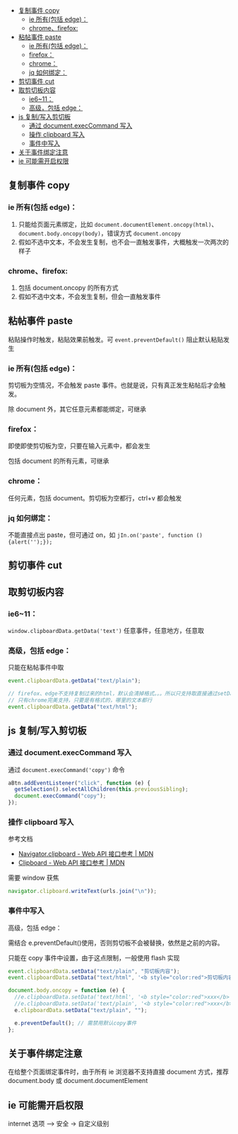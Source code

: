 - [复制事件 copy](#复制事件-copy)
  - [ie 所有(包括 edge)：](#ie-所有包括-edge)
  - [chrome、firefox:](#chromefirefox)
- [粘帖事件 paste](#粘帖事件-paste)
  - [ie 所有(包括 edge)：](#ie-所有包括-edge-1)
  - [firefox：](#firefox)
  - [chrome：](#chrome)
  - [jq 如何绑定：](#jq-如何绑定)
- [剪切事件 cut](#剪切事件-cut)
- [取剪切板内容](#取剪切板内容)
  - [ie6~11：](#ie611)
  - [高级，包括 edge：](#高级包括-edge)
- [js 复制/写入剪切板](#js-复制写入剪切板)
  - [通过 document.execCommand 写入](#通过-documentexeccommand-写入)
  - [操作 clipboard 写入](#操作-clipboard-写入)
  - [事件中写入](#事件中写入)
- [关于事件绑定注意](#关于事件绑定注意)
- [ie 可能需开启权限](#ie-可能需开启权限)

## 复制事件 copy

### ie 所有(包括 edge)：

1. 只能给页面元素绑定，比如 `document.documentElement.oncopy(html)`、`document.body.oncopy(body)`，错误方式 `document.oncopy`
2. 假如不选中文本，不会发生复制，也不会一直触发事件，大概触发一次两次的样子

### chrome、firefox:

1. 包括 document.oncopy 的所有方式
2. 假如不选中文本，不会发生复制，但会一直触发事件

## 粘帖事件 paste

粘贴操作时触发，粘贴效果前触发。可 `event.preventDefault()` 阻止默认粘贴发生

### ie 所有(包括 edge)：

剪切板为空情况，不会触发 paste 事件。也就是说，只有真正发生粘帖后才会触发。

除 document 外，其它任意元素都能绑定，可继承

### firefox：

即使即使剪切板为空，只要在输入元素中，都会发生

包括 document 的所有元素，可继承

### chrome：

任何元素，包括 document。剪切板为空都行，ctrl+v 都会触发

### jq 如何绑定：

不能直接点出 paste，但可通过 on，如 `jIn.on('paste', function () {alert('');});`

## 剪切事件 cut

## 取剪切板内容

### ie6~11：

`window.clipboardData.getData('text')` 任意事件，任意地方，任意取

### 高级，包括 edge：

只能在粘帖事件中取

```js
event.clipboardData.getData("text/plain");

// firefox、edge不支持复制过来的html，默认会清掉格式。。。所以只支持取直接通过setData('text/html')的
// 只有chrome完美支持，只要是有格式的，哪里的文本都行
event.clipboardData.getData("text/html");
```

## js 复制/写入剪切板

### 通过 document.execCommand 写入

通过 `document.execCommand('copy')` 命令

```js
aBtn.addEventListener("click", function (e) {
  getSelection().selectAllChildren(this.previousSibling);
  document.execCommand("copy");
});
```

### 操作 clipboard 写入

参考文档

- [Navigator.clipboard - Web API 接口参考 | MDN](https://developer.mozilla.org/zh-CN/docs/Web/API/Navigator/clipboard)
- [Clipboard - Web API 接口参考 | MDN](https://developer.mozilla.org/zh-CN/docs/Web/API/Clipboard)

需要 window 获焦

```js
navigator.clipboard.writeText(urls.join("\n"));
```

### 事件中写入

高级，包括 edge：

需结合 e.preventDefault()使用，否则剪切板不会被替换，依然是之前的内容。

只能在 copy 事件中设置，由于这点限制，一般使用 flash 实现

```js
event.clipboardData.setData("text/plain", "剪切板内容");
event.clipboardData.setData("text/html", '<b style="color:red">剪切板内容</b>');

document.body.oncopy = function (e) {
  //e.clipboardData.setData('text/html', '<b style="color:red">xxx</b>');
  //e.clipboardData.setData('text/plain', '<b style="color:red">xxx</b>');
  e.clipboardData.setData("text/plain", "");

  e.preventDefault(); // 需禁用默认copy事件
};
```

## 关于事件绑定注意

在给整个页面绑定事件时，由于所有 ie 浏览器不支持直接 document 方式，推荐 document.body 或 document.documentElement

## ie 可能需开启权限

internet 选项 –> 安全 -> 自定义级别
